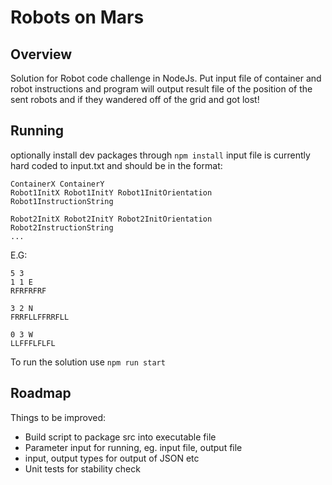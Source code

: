 # Robots on Mars

## Overview
Solution for Robot code challenge in NodeJs.
Put input file of container and robot instructions and program will output result file of the position of the sent robots and if they wandered off of the grid and got lost!

## Running
optionally install dev packages through `npm install`
input file is currently hard coded to input.txt and should be in the format:
~~~
ContainerX ContainerY
Robot1InitX Robot1InitY Robot1InitOrientation
Robot1InstructionString

Robot2InitX Robot2InitY Robot2InitOrientation
Robot2InstructionString
...
~~~
E.G:
~~~
5 3
1 1 E
RFRFRFRF

3 2 N
FRRFLLFFRRFLL

0 3 W
LLFFFLFLFL
~~~

To run the solution use `npm run start`

## Roadmap
Things to be improved:
* Build script to package src into executable file
* Parameter input for running, eg. input file, output file
* input, output types for output of JSON etc
* Unit tests for stability check
